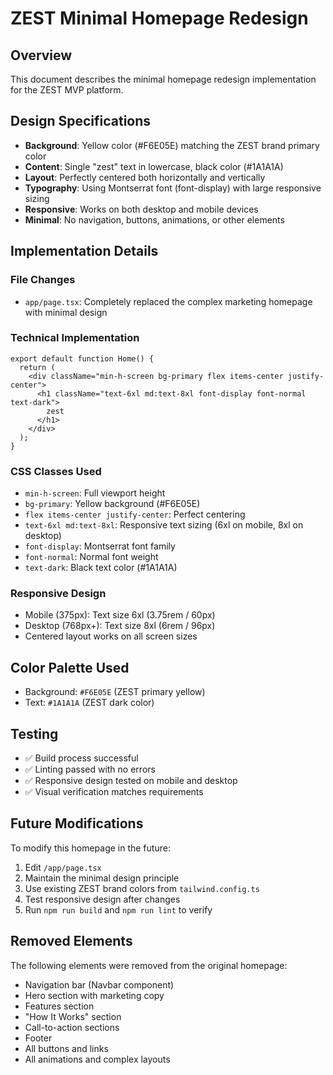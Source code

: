 # ZEST Minimal Homepage Redesign

## Overview
This document describes the minimal homepage redesign implementation for the ZEST MVP platform.

## Design Specifications
- **Background**: Yellow color (#F6E05E) matching the ZEST brand primary color
- **Content**: Single "zest" text in lowercase, black color (#1A1A1A)
- **Layout**: Perfectly centered both horizontally and vertically
- **Typography**: Using Montserrat font (font-display) with large responsive sizing
- **Responsive**: Works on both desktop and mobile devices
- **Minimal**: No navigation, buttons, animations, or other elements

## Implementation Details

### File Changes
- `app/page.tsx`: Completely replaced the complex marketing homepage with minimal design

### Technical Implementation
```tsx
export default function Home() {
  return (
    <div className="min-h-screen bg-primary flex items-center justify-center">
      <h1 className="text-6xl md:text-8xl font-display font-normal text-dark">
        zest
      </h1>
    </div>
  );
}
```

### CSS Classes Used
- `min-h-screen`: Full viewport height
- `bg-primary`: Yellow background (#F6E05E)
- `flex items-center justify-center`: Perfect centering
- `text-6xl md:text-8xl`: Responsive text sizing (6xl on mobile, 8xl on desktop)
- `font-display`: Montserrat font family
- `font-normal`: Normal font weight
- `text-dark`: Black text color (#1A1A1A)

### Responsive Design
- Mobile (375px): Text size 6xl (3.75rem / 60px)
- Desktop (768px+): Text size 8xl (6rem / 96px)
- Centered layout works on all screen sizes

## Color Palette Used
- Background: `#F6E05E` (ZEST primary yellow)
- Text: `#1A1A1A` (ZEST dark color)

## Testing
- ✅ Build process successful
- ✅ Linting passed with no errors
- ✅ Responsive design tested on mobile and desktop
- ✅ Visual verification matches requirements

## Future Modifications
To modify this homepage in the future:
1. Edit `/app/page.tsx`
2. Maintain the minimal design principle
3. Use existing ZEST brand colors from `tailwind.config.ts`
4. Test responsive design after changes
5. Run `npm run build` and `npm run lint` to verify

## Removed Elements
The following elements were removed from the original homepage:
- Navigation bar (Navbar component)
- Hero section with marketing copy
- Features section
- "How It Works" section
- Call-to-action sections
- Footer
- All buttons and links
- All animations and complex layouts